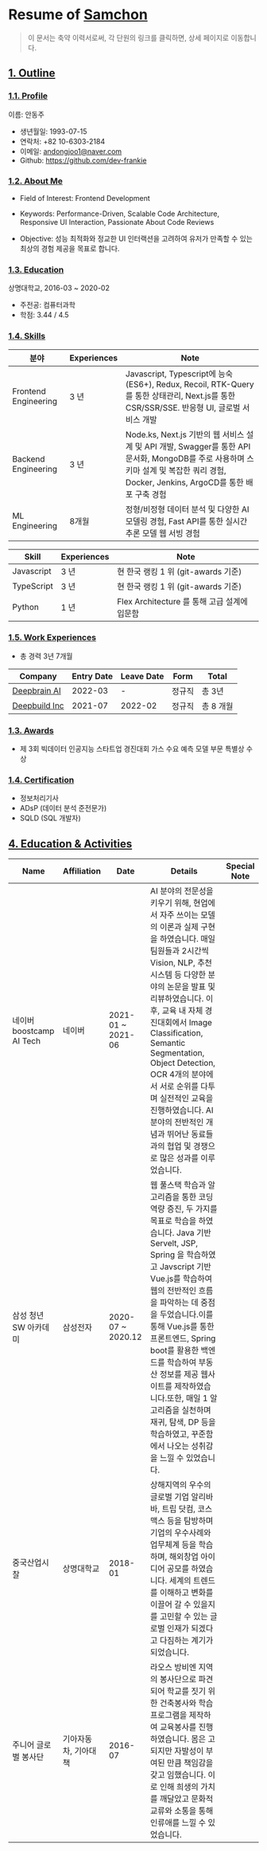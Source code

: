 # Resume of [Samchon](https://github.com/samchon)

> 이 문서는 축약 이력서로써, 각 단원의 링크를 클릭하면, 상세 페이지로 이동합니다.

## [1. Outline](https://github.com/samchon/resume/blob/master/STORY.md#1-outline)

### [1.1. Profile](https://github.com/samchon/resume/blob/master/STORY.md#11-outline)

이름: 안동주

- 생년월일: 1993-07-15
- 연락처: +82 10-6303-2184
- 이메일: andongjoo1@naver.com
- Github: https://github.com/dev-frankie

### [1.2. About Me](https://github.com/samchon/resume/blob/master/STORY.md#12-education)

- Field of Interest: Frontend Development

- Keywords: Performance-Driven, Scalable Code Architecture, Responsive UI Interaction, Passionate About Code Reviews

- Objective: 성능 최적화와 정교한 UI 인터랙션을 고려하여 유저가 만족할 수 있는 최상의 경험 제공을 목표로 합니다.

### [1.3. Education](https://github.com/samchon/resume/blob/master/STORY.md#12-education)

상명대학교, 2016-03 ~ 2020-02

- 주전공: 컴퓨터과학
- 학점: 3.44 / 4.5

### [1.4. Skills](https://github.com/samchon/resume/blob/master/STORY.md#14-skills)

| 분야                 | Experiences | Note                                                                                                                                                                                  |
| -------------------- | ----------- | ------------------------------------------------------------------------------------------------------------------------------------------------------------------------------------- |
| Frontend Engineering | 3 년        | Javascript, Typescript에 능숙 (ES6+), Redux, Recoil, RTK-Query를 통한 상태관리, Next.js를 통한 CSR/SSR/SSE. 반응형 UI, 글로벌 서비스 개발                                             |
| Backend Engineering  | 3 년        | Node.ks, Next.js 기반의 웹 서비스 설계 및 API 개발, Swagger를 통한 API 문서화, MongoDB를 주로 사용하며 스키마 설계 및 복잡한 쿼리 경험, Docker, Jenkins, ArgoCD를 통한 배포 구축 경험 |
| ML Engineering       | 8개월       | 정형/비정형 데이터 분석 및 다양한 AI 모델링 경험, Fast API를 통한 실시간 추론 모델 웹 서빙 경험                                                                                       |

| Skill      | Experiences | Note                                         |
| ---------- | ----------- | -------------------------------------------- |
| Javascript | 3 년        | 현 한국 랭킹 1 위 (git-awards 기준)          |
| TypeScript | 3 년        | 현 한국 랭킹 1 위 (git-awards 기준)          |
| Python     | 1 년        | Flex Architecture 를 통해 고급 설계에 입문함 |

### [1.5. Work Experiences](https://github.com/samchon/resume/blob/master/STORY.md#15-experiences)

- 총 경력 3년 7개월

| Company                                                                                   | Entry Date | Leave Date | Form   | Total     |
| ----------------------------------------------------------------------------------------- | ---------- | ---------- | ------ | --------- |
| [Deepbrain AI](https://github.com/samchon/resume/blob/master/STORY.md#42-unitech)         | 2022-03    | -          | 정규직 | 총 3년    |
| [Deepbuild Inc](https://github.com/samchon/resume/blob/master/STORY.md#41-smartcareworks) | 2021-07    | 2022-02    | 정규직 | 총 8 개월 |

### [1.3. Awards](https://github.com/samchon/resume/blob/master/STORY.md#13-awards)

- 제 3회 빅데이터 인공지능 스타트업 경진대회 가스 수요 예측 모델 부문 특별상 수상

### [1.4. Certification](https://github.com/samchon/resume/blob/master/STORY.md#13-awards)

- 정보처리기사
- ADsP (데이터 분석 준전문가)
- SQLD (SQL 개발자)

## [4. Education & Activities](https://github.com/samchon/resume/blob/master/STORY.md#4-commercial-projects)

| Name                     | Affiliation          | Date              | Details                                                                                                                                                                                                                                                                                                                                                                                                                                                       | Special Note |
| ------------------------ | -------------------- | ----------------- | ------------------------------------------------------------------------------------------------------------------------------------------------------------------------------------------------------------------------------------------------------------------------------------------------------------------------------------------------------------------------------------------------------------------------------------------------------------- | ------------ |
| 네이버 boostcamp AI Tech | 네이버               | 2021-01 ~ 2021-06 | AI 분야의 전문성을 키우기 위해, 현업에서 자주 쓰이는 모델의 이론과 실제 구현을 하였습니다. 매일 팀원들과 2시간씩 Vision, NLP, 추천 시스템 등 다양한 분야의 논문을 발표 및 리뷰하였습니다. 이후, 교육 내 자체 경진대회에서 Image Classification, Semantic Segmentation, Object Detection, OCR 4개의 분야에서 서로 순위를 다투며 실전적인 교육을 진행하였습니다. AI 분야의 전반적인 개념과 뛰어난 동료들과의 협업 및 경쟁으로 많은 성과를 이루었습니다.         |
| 삼성 청년 SW 아카데미    | 삼성전자             | 2020-07 ~ 2020.12 | 웹 풀스택 학습과 알고리즘을 통한 코딩 역량 증진, 두 가지를 목표로 학습을 하였습니다. Java 기반 Servelt, JSP, Spring 을 학습하였고 Javscript 기반 Vue.js를 학습하여 웹의 전반적인 흐름을 파악하는 데 중점을 두었습니다.이를 통해 Vue.js를 통한 프론트엔드, Spring boot를 활용한 백엔드를 학습하여 부동산 정보를 제공 웹사이트를 제작하였습니다.또한, 매일 1 알고리즘을 실천하며 재귀, 탐색, DP 등을 학습하였고, 꾸준함에서 나오는 성취감을 느낄 수 있었습니다. |
| 중국산업시찰             | 상명대학교           | 2018-01           | 상해지역의 우수의 글로벌 기업 알리바바, 트립 닷컴, 코스맥스 등을 탐방하며 기업의 우수사례와 업무체계 등을 학습하며, 해외창업 아이디어 공모를 하였습니다. 세계의 트렌드를 이해하고 변화를 이끌어 갈 수 있을지를 고민할 수 있는 글로벌 인재가 되겠다고 다짐하는 계기가 되었습니다.                                                                                                                                                                              |
| 주니어 글로벌 봉사단     | 기아자동차, 기아대책 | 2016-07           | 라오스 방비엔 지역의 봉사단으로 파견되어 학교를 짓기 위한 건축봉사와 학습 프로그램을 제작하여 교육봉사를 진행하였습니다. 몸은 고되지만 자발성이 부여된 만큼 책임감을 갖고 임했습니다. 이로 인해 희생의 가치를 깨달았고 문화적 교류와 소통을 통해 인류애를 느낄 수 있었습니다.                                                                                                                                                                                 |
